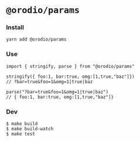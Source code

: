 # `@orodio/params`

### Install

```
yarn add @orodio/params
```

### Use

```
import { stringify, parse } from "@orodio/params"

stringify({ foo:1, bar:true, omg:[1,true,"baz"]})
// ?bar=true&foo=1&omg=1|true|baz

parse("?bar=true&foo=1&omg=1|true|baz")
// { foo:1, bar:true, omg:[1,true,"baz"]}

```

### Dev

```
$ make build
$ make build-watch
$ make test
```
